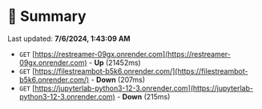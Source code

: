 # 📖 Summary
Last updated: **7/6/2024, 1:43:09 AM**

- `GET` [https://restreamer-09gx.onrender.com](https://restreamer-09gx.onrender.com) - **Up** (21452ms)
- `GET` [https://filestreambot-b5k6.onrender.com/](https://filestreambot-b5k6.onrender.com/) - **Down** (207ms)
- `GET` [https://jupyterlab-python3-12-3.onrender.com](https://jupyterlab-python3-12-3.onrender.com) - **Down** (215ms)
